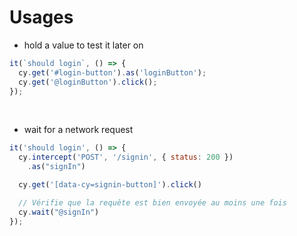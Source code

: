 # Usages

* hold a value to test it later on

```js
it(`should login`, () => {
  cy.get('#login-button').as('loginButton');
  cy.get('@loginButton').click();
});
```
<!-- .element: class="big-code" -->

<br>

* wait for a network request

```js
it('should login', () => {
  cy.intercept('POST', '/signin', { status: 200 })
    .as("signIn")

  cy.get('[data-cy=signin-button]').click()

  // Vérifie que la requête est bien envoyée au moins une fois 
  cy.wait("@signIn")
});
```
<!-- .element: class="big-code" -->
